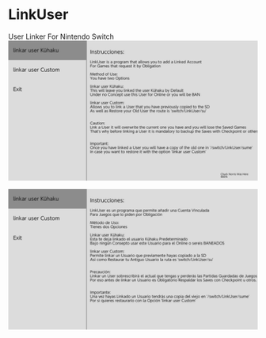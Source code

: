 # LinkUser
User Linker For Nintendo Switch
<a href="https://discord.io/myrincon"><img src="en.jpg" alt="Discord Server" /><p></a>
<a href="https://discord.io/myrincon"><img src="ES.jpg" alt="Discord Server" /><p></a>